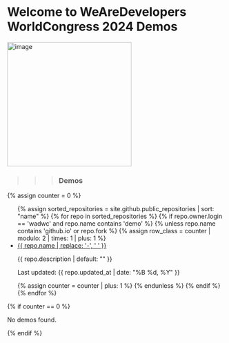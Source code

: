 # Welcome to WeAreDevelopers WorldCongress 2024 Demos

<img width="288" alt="image" src="https://cdn.prod.website-files.com/5e9996a6531fea7d1003b18e/6414b1e3b9640fcca069b10b_Humans-General.png">

> > > ### Demos

<style>
  
@keyframes colorChange {
  0% { background-color: #f9f9f9; }
  50% { background-color: #e0e0e0; }
  100% { background-color: #f9f9f9; }
}

.odd {
  animation: colorChange 15s infinite;
}

@keyframes colorChangeEven {
  0% { background-color: #e0e0e0; }
  50% { background-color: #f9f9f9; }
  100% { background-color: #e0e0e0; }
}

.even {
  animation: colorChangeEven 15s infinite;
}
</style>

{% assign counter = 0 %}

<ul>
{% assign sorted_repositories = site.github.public_repositories | sort: "name" %}
{% for repo in sorted_repositories %}
  {% if repo.owner.login == 'wadwc' and repo.name contains 'demo' %}
    {% unless repo.name contains 'github.io' or repo.fork %}
      {% assign row_class = counter | modulo: 2 | times: 1 | plus: 1 %}
      <li>
        <a class="{% if row_class == 1 %}odd{% else %}even{% endif %}" href="https://wadwc.github.io/{{ repo.name }}">{{ repo.name  | replace: '-', ' ' }}</a>
          <p class="repo-description">{{ repo.description | default: "" }}</p>
        <p class="repo-updated">Last updated: {{ repo.updated_at | date: "%B %d, %Y" }}</p>
      </li>
      {% assign counter = counter | plus: 1 %}
    {% endunless %}
  {% endif %}
{% endfor %}
</ul>
{% if counter == 0 %}
  <p>No demos found.</p>
{% endif %}
